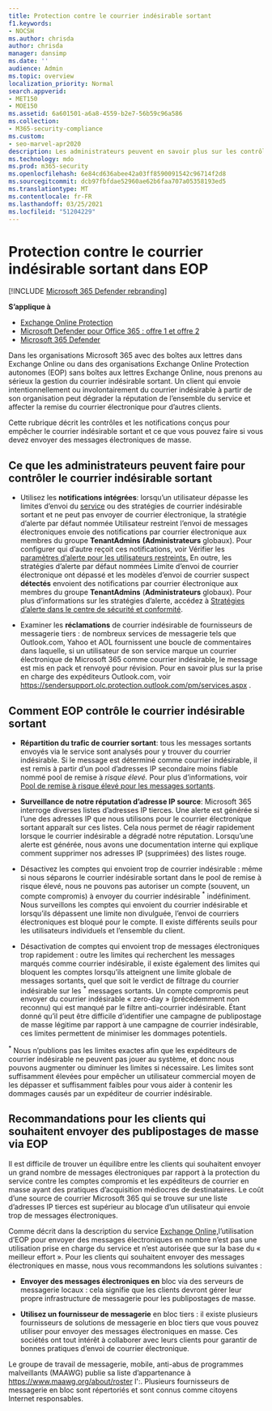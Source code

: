 ```yaml
---
title: Protection contre le courrier indésirable sortant
f1.keywords:
- NOCSH
ms.author: chrisda
author: chrisda
manager: dansimp
ms.date: ''
audience: Admin
ms.topic: overview
localization_priority: Normal
search.appverid:
- MET150
- MOE150
ms.assetid: 6a601501-a6a8-4559-b2e7-56b59c96a586
ms.collection:
- M365-security-compliance
ms.custom:
- seo-marvel-apr2020
description: Les administrateurs peuvent en savoir plus sur les contrôles de courrier indésirable sortant dans Exchange Online Protection (EOP) et ce que vous devez faire si vous devez envoyer des messages électroniques de masse.
ms.technology: mdo
ms.prod: m365-security
ms.openlocfilehash: 6e84cd636abee42a03ff8590091542c96714f2d8
ms.sourcegitcommit: dcb97fbfdae52960ae62b6faa707a05358193ed5
ms.translationtype: MT
ms.contentlocale: fr-FR
ms.lasthandoff: 03/25/2021
ms.locfileid: "51204229"
---
```

# <a name="outbound-spam-protection-in-eop"></a>Protection contre le courrier indésirable sortant dans EOP

[!INCLUDE [Microsoft 365 Defender rebranding](../includes/microsoft-defender-for-office.md)]

**S’applique à**
- [Exchange Online Protection](exchange-online-protection-overview.md)
- [Microsoft Defender pour Office 365 : offre 1 et offre 2](defender-for-office-365.md)
- [Microsoft 365 Defender](../defender/microsoft-365-defender.md)

Dans les organisations Microsoft 365 avec des boîtes aux lettres dans Exchange Online ou dans des organisations Exchange Online Protection autonomes (EOP) sans boîtes aux lettres Exchange Online, nous prenons au sérieux la gestion du courrier indésirable sortant. Un client qui envoie intentionnellement ou involontairement du courrier indésirable à partir de son organisation peut dégrader la réputation de l’ensemble du service et affecter la remise du courrier électronique pour d’autres clients.

Cette rubrique décrit les contrôles et les notifications conçus pour empêcher le courrier indésirable sortant et ce que vous pouvez faire si vous devez envoyer des messages électroniques de masse.

## <a name="what-admins-can-do-to-control-outbound-spam"></a>Ce que les administrateurs peuvent faire pour contrôler le courrier indésirable sortant

- Utilisez les **notifications intégrées**: lorsqu’un utilisateur dépasse [](configure-the-outbound-spam-policy.md) les limites d’envoi du [service](/office365/servicedescriptions/exchange-online-service-description/exchange-online-limits#sending-limits-across-office-365-options) ou des  stratégies de courrier indésirable sortant et ne peut pas envoyer de courrier électronique, la stratégie d’alerte par défaut nommée Utilisateur restreint l’envoi de messages électroniques envoie des notifications par courrier électronique aux membres du groupe **TenantAdmins** **(Administrateurs** globaux). Pour configurer qui d’autre reçoit ces notifications, voir Vérifier les [paramètres d’alerte pour les utilisateurs restreints.](removing-user-from-restricted-users-portal-after-spam.md#verify-the-alert-settings-for-restricted-users) En outre, les  stratégies d’alerte par défaut nommées Limite d’envoi de courrier électronique ont dépassé et les modèles d’envoi de courrier suspect **détectés** envoient des notifications par courrier électronique aux membres du groupe **TenantAdmins** (**Administrateurs** globaux). Pour plus d’informations sur les stratégies d’alerte, accédez à [Stratégies d’alerte dans le centre de sécurité et conformité](../../compliance/alert-policies.md).

- Examiner les **réclamations** de courrier indésirable de fournisseurs de messagerie tiers : de nombreux services de messagerie tels que Outlook.com, Yahoo et AOL fournissent une boucle de commentaires dans laquelle, si un utilisateur de son service marque un courrier électronique de Microsoft 365 comme courrier indésirable, le message est mis en pack et renvoyé pour révision. Pour en savoir plus sur la prise en charge des expéditeurs Outlook.com, voir <https://sendersupport.olc.protection.outlook.com/pm/services.aspx> .

## <a name="how-eop-controls-outbound-spam"></a>Comment EOP contrôle le courrier indésirable sortant

- **Répartition du trafic de courrier sortant**: tous les messages sortants envoyés via le service sont analysés pour y trouver du courrier indésirable. Si le message est déterminé comme courrier indésirable, il est remis à partir d’un pool d’adresses IP secondaire moins fiable nommé pool de remise à _risque élevé._ Pour plus d’informations, voir [Pool de remise à risque élevé pour les messages sortants](high-risk-delivery-pool-for-outbound-messages.md).

- **Surveillance de notre réputation d’adresse IP source**: Microsoft 365 interroge diverses listes d’adresses IP tierces. Une alerte est générée si l’une des adresses IP que nous utilisons pour le courrier électronique sortant apparaît sur ces listes. Cela nous permet de réagir rapidement lorsque le courrier indésirable a dégradé notre réputation. Lorsqu’une alerte est générée, nous avons une documentation interne qui explique comment supprimer nos adresses IP (supprimées) des listes rouge.

- Désactivez les comptes qui envoient trop de courrier indésirable : même si nous séparons le courrier indésirable sortant dans le pool de remise à risque élevé, nous ne pouvons pas autoriser un compte (souvent, un compte compromis) à envoyer du courrier indésirable <sup>\*</sup> indéfiniment. Nous surveillons les comptes qui envoient du courrier indésirable et lorsqu’ils dépassent une limite non divulguée, l’envoi de courriers électroniques est bloqué pour le compte. Il existe différents seuils pour les utilisateurs individuels et l’ensemble du client.

- Désactivation de comptes qui envoient trop de messages électroniques trop rapidement : outre les limites qui recherchent les messages marqués comme courrier indésirable, il existe également des limites qui bloquent les comptes lorsqu’ils atteignent une limite globale de messages sortants, quel que soit le verdict de filtrage du courrier indésirable sur les <sup>\*</sup> messages sortants. Un compte compromis peut envoyer du courrier indésirable « zero-day » (précédemment non reconnu) qui est manqué par le filtre anti-courrier indésirable. Étant donné qu’il peut être difficile d’identifier une campagne de publipostage de masse légitime par rapport à une campagne de courrier indésirable, ces limites permettent de minimiser les dommages potentiels.

<sup>\*</sup> Nous n’publions pas les limites exactes afin que les expéditeurs de courrier indésirable ne peuvent pas jouer au système, et donc nous pouvons augmenter ou diminuer les limites si nécessaire. Les limites sont suffisamment élevées pour empêcher un utilisateur commercial moyen de les dépasser et suffisamment faibles pour vous aider à contenir les dommages causés par un expéditeur de courrier indésirable.

## <a name="recommendations-for-customers-who-want-to-send-mass-mailings-through-eop"></a>Recommandations pour les clients qui souhaitent envoyer des publipostages de masse via EOP

Il est difficile de trouver un équilibre entre les clients qui souhaitent envoyer un grand nombre de messages électroniques par rapport à la protection du service contre les comptes compromis et les expéditeurs de courrier en masse ayant des pratiques d’acquisition médiocres de destinataires. Le coût d’une source de courrier Microsoft 365 qui se trouve sur une liste d’adresses IP tierces est supérieur au blocage d’un utilisateur qui envoie trop de messages électroniques.

Comme décrit dans la description du service [Exchange Online,](/office365/servicedescriptions/exchange-online-service-description/exchange-online-limits)l’utilisation d’EOP pour envoyer des messages électroniques en nombre n’est pas une utilisation prise en charge du service et n’est autorisée que sur la base du « meilleur effort ». Pour les clients qui souhaitent envoyer des messages électroniques en masse, nous vous recommandons les solutions suivantes :

- **Envoyer des messages électroniques en** bloc via des serveurs de messagerie locaux : cela signifie que les clients devront gérer leur propre infrastructure de messagerie pour les publipostages de masse.

- **Utilisez un fournisseur de messagerie** en bloc tiers : il existe plusieurs fournisseurs de solutions de messagerie en bloc tiers que vous pouvez utiliser pour envoyer des messages électroniques en masse. Ces sociétés ont tout intérêt à collaborer avec leurs clients pour garantir de bonnes pratiques d’envoi de courrier électronique.

Le groupe de travail de messagerie, mobile, anti-abus de programmes malveillants (MAAWG) publie sa liste d’appartenance à <https://www.maawg.org/about/roster> l':. Plusieurs fournisseurs de messagerie en bloc sont répertoriés et sont connus comme citoyens Internet responsables.